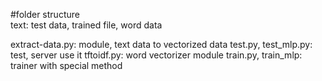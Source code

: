 #folder structure   
text: test data, trained file, word data

extract-data.py: module, text data to vectorized data
test.py, test_mlp.py: test, server use it
tftoidf.py: word vectorizer module
train.py, train_mlp: trainer with special method
